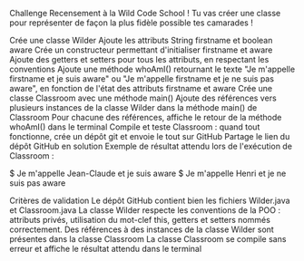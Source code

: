 Challenge
Recensement à la Wild Code School !
Tu vas créer une classe pour représenter de façon la plus fidèle possible tes camarades !

Crée une classe Wilder
Ajoute les attributs String firstname et boolean aware
Crée un constructeur permettant d'initialiser firstname et aware
Ajoute des getters et setters pour tous les attributs, en respectant les conventions
Ajoute une méthode whoAmI() retournant le texte "Je m'appelle firstname et je suis aware" ou "Je m'appelle firstname et je ne suis pas aware", en fonction de l'état des attributs firstname et aware
Crée une classe Classroom avec une méthode main()
Ajoute des références vers plusieurs instances de la classe Wilder dans la méthode main() de Classroom
Pour chacune des références, affiche le retour de la méthode whoAmI() dans le terminal
Compile et teste Classroom : quand tout fonctionne, crée un dépôt git et envoie le tout sur GitHub
Partage le lien du dépôt GitHub en solution
Exemple de résultat attendu lors de l'exécution de Classroom :

$ Je m'appelle Jean-Claude et je suis aware
$ Je m'appelle Henri et je ne suis pas aware

Critères de validation
Le dépôt GitHub contient bien les fichiers Wilder.java et Classroom.java
La classe Wilder respecte les conventions de la POO : attributs privés, utilisation du mot-clef this, getters et setters nommés correctement.
Des références à des instances de la classe Wilder sont présentes dans la classe Classroom
La classe Classroom se compile sans erreur et affiche le résultat attendu dans le terminal
